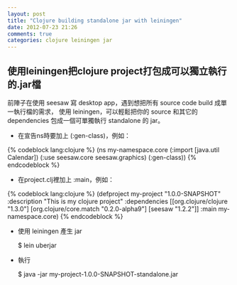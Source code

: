 ```yaml
---
layout: post
title: "Clojure building standalone jar with leiningen"
date: 2012-07-23 21:26
comments: true
categories: clojure leiningen jar
---
```

## 使用leiningen把clojure project打包成可以獨立執行的.jar檔

<!-- more -->

前陣子在使用 seesaw 寫 desktop app，遇到想把所有 source code build 成單一執行檔的需求，
使用 leiningen，可以輕鬆把你的 source 和其它的 dependencies 包成一個可單獨執行 standalone 的 jar。

* 在宣告ns時要加上 (:gen-class)，例如：

{% codeblock lang:clojure %}
(ns my-namespace.core
  (:import [java.util Calendar])
  (:use seesaw.core
        seesaw.graphics)
  (:gen-class))
{% endcodeblock %}

* 在project.clj裡加上 :main，例如：

{% codeblock lang:clojure %}
(defproject my-project "1.0.0-SNAPSHOT"
  :description "This is my clojure project"
  :dependencies [[org.clojure/clojure "1.3.0"]
                 [org.clojure/core.match "0.2.0-alpha9"]
                 [seesaw "1.2.2"]]
  :main my-namespace.core)
{% endcodeblock %}

* 使用 leiningen 產生 jar

     $ lein uberjar

* 執行

     $ java -jar my-project-1.0.0-SNAPSHOT-standalone.jar

